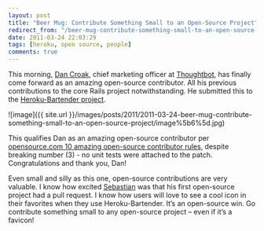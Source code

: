 ```yaml
---
layout: post
title: "Beer Mug: Contribute Something Small to an Open-Source Project"
redirect_from: "/beer-mug-contribute-something-small-to-an-open-source-project"
date: 2011-03-24 22:03:29
tags: [heroku, open source, people]
comments: true
---
```

This morning, [Dan Croak](https://github.com/croaky), chief marketing officer at [Thoughtbot](http://thoughtbot.com/about/), has finally come forward as an amazing open-source contributor. All his previous contributions to the core Rails project notwithstanding. He submitted this to the [Heroku-Bartender project](https://github.com/sarcilav/heroku-bartender/).

![image]({{ site.url }}/images/posts/2011/2011-03-24-beer-mug-contribute-something-small-to-an-open-source-project/image%5b6%5d.jpg)

This qualifies Dan as an amazing open-source contributor per [opensource.com 10 amazing open-source contributor rules](http://opensource.com/life/11/3/how-become-amazing-contributor-open-source-project), despite breaking number (3) - no unit tests were attached to the patch. Congratulations and thank you, Dan!

Even small and silly as this one, open-source contributions are very valuable. I know how excited [Sebastian](https://github.com/sarcilav) was that his first open-source project had a pull request. I know how users will love to see a cool icon in their favorites when they use Heroku-Bartender. It’s an open-source win. Go contribute something small to any open-source project – even if it’s a favicon!

